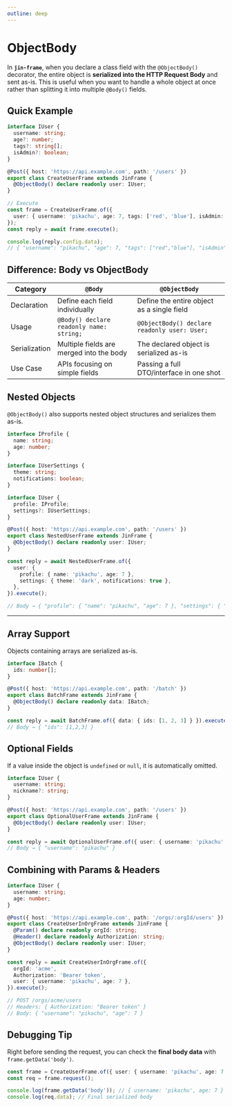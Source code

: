 ```yaml
---
outline: deep
---
```


# ObjectBody

In **`jin-frame`**, when you declare a class field with the `@ObjectBody()` decorator, the entire object is **serialized into the HTTP Request Body** and sent as-is. This is useful when you want to handle a whole object at once rather than splitting it into multiple `@Body()` fields.

## Quick Example

```ts
interface IUser {
  username: string;
  age?: number;
  tags?: string[];
  isAdmin?: boolean;
}

@Post({ host: 'https://api.example.com', path: '/users' })
export class CreateUserFrame extends JinFrame {
  @ObjectBody() declare readonly user: IUser;
}

// Execute
const frame = CreateUserFrame.of({
  user: { username: 'pikachu', age: 7, tags: ['red', 'blue'], isAdmin: false },
});
const reply = await frame.execute();

console.log(reply.config.data);
// { "username": "pikachu", "age": 7, "tags": ["red","blue"], "isAdmin": false }
```

## Difference: Body vs ObjectBody

| Category     | `@Body`                                  | `@ObjectBody`                                |
| ------------ | ---------------------------------------- | -------------------------------------------- |
| Declaration  | Define each field individually           | Define the entire object as a single field   |
| Usage        | `@Body() declare readonly name: string;` | `@ObjectBody() declare readonly user: User;` |
| Serialization| Multiple fields are merged into the body | The declared object is serialized as-is      |
| Use Case     | APIs focusing on simple fields           | Passing a full DTO/interface in one shot     |

## Nested Objects

`@ObjectBody()` also supports nested object structures and serializes them as-is.

```ts
interface IProfile {
  name: string;
  age: number;
}

interface IUserSettings {
  theme: string;
  notifications: boolean;
}

interface IUser {
  profile: IProfile;
  settings?: IUserSettings;
}

@Post({ host: 'https://api.example.com', path: '/users' })
export class NestedUserFrame extends JinFrame {
  @ObjectBody() declare readonly user: IUser;
}

const reply = await NestedUserFrame.of({
  user: {
    profile: { name: 'pikachu', age: 7 },
    settings: { theme: 'dark', notifications: true },
  },
}).execute();

// Body → { "profile": { "name": "pikachu", "age": 7 }, "settings": { "theme": "dark", "notifications": true } }
```

---

## Array Support

Objects containing arrays are serialized as-is.

```ts
interface IBatch {
  ids: number[];
}

@Post({ host: 'https://api.example.com', path: '/batch' })
export class BatchFrame extends JinFrame {
  @ObjectBody() declare readonly data: IBatch;
}

const reply = await BatchFrame.of({ data: { ids: [1, 2, 3] } }).execute();
// Body → { "ids": [1,2,3] }
```

## Optional Fields

If a value inside the object is `undefined` or `null`, it is automatically omitted.

```ts
interface IUser {
  username: string;
  nickname?: string;
}

@Post({ host: 'https://api.example.com', path: '/users' })
export class OptionalUserFrame extends JinFrame {
  @ObjectBody() declare readonly user: IUser;
}

const reply = await OptionalUserFrame.of({ user: { username: 'pikachu' } }).execute();
// Body → { "username": "pikachu" }
```

## Combining with Params & Headers

```ts
interface IUser {
  username: string;
  age: number;
}

@Post({ host: 'https://api.example.com', path: '/orgs/:orgId/users' })
export class CreateUserInOrgFrame extends JinFrame {
  @Param() declare readonly orgId: string;
  @Header() declare readonly Authorization: string;
  @ObjectBody() declare readonly user: IUser;
}

const reply = await CreateUserInOrgFrame.of({
  orgId: 'acme',
  Authorization: 'Bearer token',
  user: { username: 'pikachu', age: 7 },
}).execute();

// POST /orgs/acme/users
// Headers: { Authorization: "Bearer token" }
// Body: { "username": "pikachu", "age": 7 }
```

## Debugging Tip

Right before sending the request, you can check the **final body data** with `frame.getData('body')`.

```ts
const frame = CreateUserFrame.of({ user: { username: 'pikachu', age: 7 } });
const req = frame.request();

console.log(frame.getData('body')); // { username: 'pikachu', age: 7 }
console.log(req.data); // Final serialized body
```
